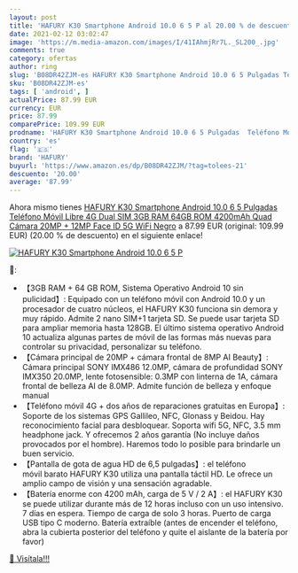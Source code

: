 ```yaml
---
layout: post
title: 'HAFURY K30 Smartphone Android 10.0 6 5 P al 20.00 % de descuento'
date: 2021-02-12 03:02:47
image: 'https://m.media-amazon.com/images/I/41IAhmjRr7L._SL200_.jpg'
comments: true
category: ofertas
author: ring
slug: 'B08DR42ZJM-es HAFURY K30 Smartphone Android 10.0 6 5 Pulgadas Teléfono...'
sku: 'B08DR42ZJM-es'
tags: [ 'android', ]
actualPrice: 87.99 EUR
currency: EUR
price: 87.99
comparePrice: 109.99 EUR
prodname: 'HAFURY K30 Smartphone Android 10.0 6 5 Pulgadas  Teléfono Móvil Libre 4G  Dual SIM  3GB RAM 64GB ROM  4200mAh  Quad Cámara 20MP + 12MP  Face ID  5G WiFi  Negro'
country: 'es'
flag: '🇪🇸'
brand: 'HAFURY'
buyurl: 'https://www.amazon.es/dp/B08DR42ZJM/?tag=tolees-21'
descuento: '20.00'
average: '87.99'
---
```


Ahora mismo tienes [HAFURY K30 Smartphone Android 10.0 6 5 Pulgadas  Teléfono Móvil Libre 4G  Dual SIM  3GB RAM 64GB ROM  4200mAh  Quad Cámara 20MP + 12MP  Face ID  5G WiFi  Negro](https://www.amazon.es/dp/B08DR42ZJM/?tag=tolees-21) a 87.99 EUR (original: 109.99 EUR) (20.00 %  de descuento) en el siguiente enlace!

[![HAFURY K30 Smartphone Android 10.0 6 5 P](https://m.media-amazon.com/images/I/41IAhmjRr7L._SL200_.jpg)](https://www.amazon.es/dp/B08DR42ZJM/?tag=tolees-21)

🔎:

- 【3GB RAM + 64 GB ROM, Sistema Operativo Android 10 sin pulicidad】: Equipado con un teléfono móvil con Android 10.0 y un procesador de cuatro núcleos, el HAFURY K30 funciona sin demora y muy rápido. Admite 2 nano SIM+1 tarjeta SD. Se puede usar tarjeta SD para ampliar memoria hasta 128GB. El último sistema operativo Android 10 actualiza algunas partes de móvil de las formas más nuevas para controlar su privacidad, personalizar su teléfono.
- 【Cámara principal de 20MP + cámara frontal de 8MP AI Beauty】: Cámara principal SONY IMX486 12.0MP, cámara de profundidad SONY IMX350 20.0MP, lente fotosensible: 0.3MP con linterna de 1A, cámara frontal de belleza AI de 8.0MP. Admite función de belleza y enfoque manual
- 【Teléfono móvil 4G + dos años de reparaciones gratuitas en Europa】: Soporte de los sistemas GPS Gallileo, NFC, Glonass y Beidou. Hay reconocimiento facial para desbloquear. Soporta wifi 5G, NFC, 3.5 mm headphone jack. Y ofrecemos 2 años garantía (No incluye daños provocados por el hombre). Haremos todo lo posible para brindarle un buen servicio.
- 【Pantalla de gota de agua HD de 6,5 pulgadas】: el teléfono móvil barato HAFURY K30 utiliza una pantalla táctil HD. Le ofrece un amplio campo de visión y una sensación agradable.
- 【Batería enorme con 4200 mAh, carga de 5 V / 2 A】: el HAFURY K30 se puede utilizar durante más de 12 horas incluso con un uso intensivo. 7 días en espera. Tiempo de carga de solo 3 horas. Puerto de carga USB tipo C moderno. Batería extraíble (antes de encender el teléfono, abra la cubierta posterior del teléfono y quite el aislante de la batería por favor)

[🛒 Visítala!!!](https://www.amazon.es/dp/B08DR42ZJM/?tag=tolees-21)
